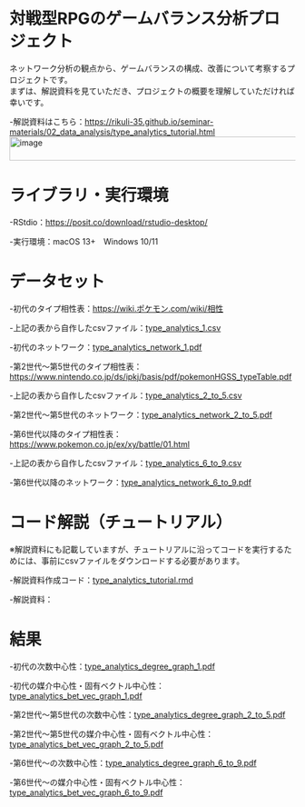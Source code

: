 # 対戦型RPGのゲームバランス分析プロジェクト
ネットワーク分析の観点から、ゲームバランスの構成、改善について考察するプロジェクトです。<br>
まずは、解説資料を見ていただき、プロジェクトの概要を理解していただければ幸いです。

-解説資料はこちら：https://rikuli-35.github.io/seminar-materials/02_data_analysis/type_analytics_tutorial.html<img width="824" height="42" alt="image" src="https://github.com/user-attachments/assets/55d8753a-862d-451e-823a-8547526a14c9" />


# ライブラリ・実行環境

-RStdio：https://posit.co/download/rstudio-desktop/

-実行環境：macOS 13+　Windows 10/11

# データセット

-初代のタイプ相性表：https://wiki.ポケモン.com/wiki/相性 

-上記の表から自作したcsvファイル：[type_analytics_1.csv](type_analytics_1.csv/) 

-初代のネットワーク：[type_analytics_network_1.pdf](type_analytics_network_1.pdf/)

-第2世代〜第5世代のタイプ相性表：https://www.nintendo.co.jp/ds/ipkj/basis/pdf/pokemonHGSS_typeTable.pdf 

-上記の表から自作したcsvファイル：[type_analytics_2_to_5.csv](type_analytics_2_to_5.csv/)

-第2世代〜第5世代のネットワーク：[type_analytics_network_2_to_5.pdf](type_analytics_network_2_to_5.pdf/)

-第6世代以降のタイプ相性表：https://www.pokemon.co.jp/ex/xy/battle/01.html 

-上記の表から自作したcsvファイル：[type_analytics_6_to_9.csv](type_analytics_6_to_9.csv/)

-第6世代以降のネットワーク：[type_analytics_network_6_to_9.pdf](type_analytics_network_6_to_9.pdf/)

# コード解説（チュートリアル）
※解説資料にも記載していますが、チュートリアルに沿ってコードを実行するためには、事前にcsvファイルをダウンロードする必要があります。

-解説資料作成コード：[type_analytics_tutorial.rmd](type_analytics_tutorial.rmd/)

-解説資料：

# 結果
-初代の次数中心性：[type_analytics_degree_graph_1.pdf](type_analytics_degree_graph_1.pdf/)

-初代の媒介中心性・固有ベクトル中心性：[type_analytics_bet_vec_graph_1.pdf](type_analytics_bet_vec_graph_1.pdf/)

-第2世代〜第5世代の次数中心性：[type_analytics_degree_graph_2_to_5.pdf](type_analytics_degree_graph_2_to_5.pdf/)

-第2世代〜第5世代の媒介中心性・固有ベクトル中心性：[type_analytics_bet_vec_graph_2_to_5.pdf](type_analytics_bet_vec_graph_2_to_5.pdf/)

-第6世代〜の次数中心性：[type_analytics_degree_graph_6_to_9.pdf](type_analytics_degree_graph_6_to_9.pdf/)

-第6世代〜の媒介中心性・固有ベクトル中心性：[type_analytics_bet_vec_graph_6_to_9.pdf](type_analytics_bet_vec_graph_6_to_9.pdf/)





